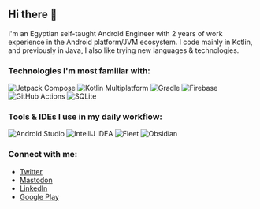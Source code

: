 ## Hi there 👋

I'm an Egyptian self-taught Android Engineer with 2 years of work experience in the Android platform/JVM ecosystem. I code mainly in Kotlin, and previously in Java, I also like trying new languages & technologies. 

### Technologies I'm most familiar with:
![Jetpack Compose](https://img.shields.io/badge/Jetpack%20Compose-black?style=for-the-badge&logo=jetpack-compose)
![Kotlin Multiplatform](https://img.shields.io/badge/Kotlin%20Multiplatform-%237F52FF.svg?style=for-the-badge&logo=kotlin&logoColor=white)
![Gradle](https://img.shields.io/badge/Gradle-black?style=for-the-badge&logo=gradle&logoColor=white)
![Firebase](https://img.shields.io/badge/Firebase-039BE5?style=for-the-badge&logo=Firebase&logoColor=white)
![GitHub Actions](https://img.shields.io/badge/github%20actions-%232671E5.svg?style=for-the-badge&logo=githubactions&logoColor=white)
![SQLite](https://img.shields.io/badge/sqlite-%2307405e.svg?style=for-the-badge&logo=sqlite&logoColor=white)

### Tools & IDEs I use in my daily workflow:
![Android Studio](https://img.shields.io/badge/Android%20Studio-3DDC84.svg?style=for-the-badge&logo=android-studio&logoColor=white)
![IntelliJ IDEA](https://img.shields.io/badge/IntelliJIDEA-000000.svg?style=for-the-badge&logo=intellij-idea&logoColor=white)
![Fleet](https://img.shields.io/badge/Fleet-54f8ff?style=for-the-badge)
![Obsidian](https://img.shields.io/badge/Obsidian-%23483699.svg?style=for-the-badge&logo=obsidian&logoColor=white)

### Connect with me:
- [Twitter](https://twitter.com/Mr3y_Dev)
- [Mastodon](https://mastodon.social/@mr3yy)
- [LinkedIn](https://www.linkedin.com/in/abdelrahman-khiry/)
- [Google Play](https://play.google.com/store/apps/developer?id=Abdelrahman+Khairy) 
<!--
**mr3y-the-programmer/mr3y-the-programmer** is a ✨ _special_ ✨ repository because its `README.md` (this file) appears on your GitHub profile.
Here are some ideas to get you started:

- 🔭 I’m currently working on ...
- 🌱 I’m currently learning ...
- 👯 I’m looking to collaborate on ...
- 🤔 I’m looking for help with ...
- 💬 Ask me about ...
- 📫 How to reach me: ...
- 😄 Pronouns: ...
- ⚡ Fun fact: ...
-->
